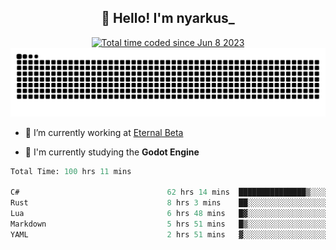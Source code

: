 <h2 align="center">👋 Hello! I'm nyarkus_</h2>
<p align="center">
  <a href="https://wakatime.com/@8f9aa332-6725-4e00-a5d9-b2317a4b74a6">
    <img src="https://wakatime.com/badge/user/8f9aa332-6725-4e00-a5d9-b2317a4b74a6.svg" alt="Total time coded since Jun 8 2023" />
  </a>
  <br>
  <img src = "https://github.com/nyarkus/nyarkus/blob/output/github-snake-dark.svg">
</p>

- 🔭 I’m currently working at [Eternal Beta](https://github.com/Kacianoki/Eternal-Beta)
<!--- 💬 Ask me about **nothing :<**-->
- 🌱 I'm currently studying the **Godot Engine**

<!--START_SECTION:waka-->

```fs
Total Time: 100 hrs 11 mins

C#                                 62 hrs 14 mins  ███████████████▒░░░░░░░░░   61.79 %
Rust                               8 hrs 3 mins    ██░░░░░░░░░░░░░░░░░░░░░░░   08.00 %
Lua                                6 hrs 48 mins   █▓░░░░░░░░░░░░░░░░░░░░░░░   06.76 %
Markdown                           5 hrs 51 mins   █▒░░░░░░░░░░░░░░░░░░░░░░░   05.81 %
YAML                               2 hrs 51 mins   ▓░░░░░░░░░░░░░░░░░░░░░░░░   02.83 %
```

<!--END_SECTION:waka-->
